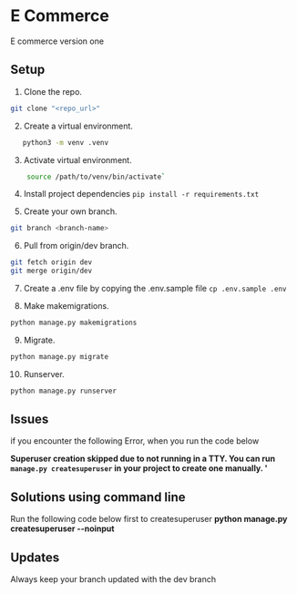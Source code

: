 # E Commerce
E commerce version one

## Setup

1. Clone the repo.
 ```sh
 git clone "<repo_url>"
```



2. Create a virtual environment.
 ```bash
    python3 -m venv .venv
 ```

3. Activate virtual environment.
```bash
    source /path/to/venv/bin/activate`
```

4. Install project dependencies `pip install -r requirements.txt`

5. Create your own branch.
 ```sh
 git branch <branch-name>
```

6. Pull from origin/dev branch.
 ```sh
 git fetch origin dev
 git merge origin/dev

```
7. Create a .env file by copying the .env.sample file
`cp .env.sample .env`

8. Make makemigrations.
 ```sh
 python manage.py makemigrations
```

9. Migrate.
 ```sh
 python manage.py migrate
```

10. Runserver.
 ```sh
 python manage.py runserver
```


## Issues
if you encounter the following Error, when you run the code below

**Superuser creation skipped due to not running in a TTY. You can run `manage.py createsuperuser` in your project to create one manually.
'**

## Solutions using command line
Run the following code below first to createsuperuser
**python manage.py createsuperuser --noinput**



## Updates 
Always keep your branch updated with the dev branch

